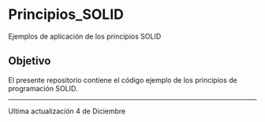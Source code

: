 # Principios_SOLID
Ejemplos de aplicación de los principios SOLID
## Objetivo
El presente repositorio contiene el código ejemplo de los principios de programación SOLID. 
___
Ultima actualización 4 de Diciembre
